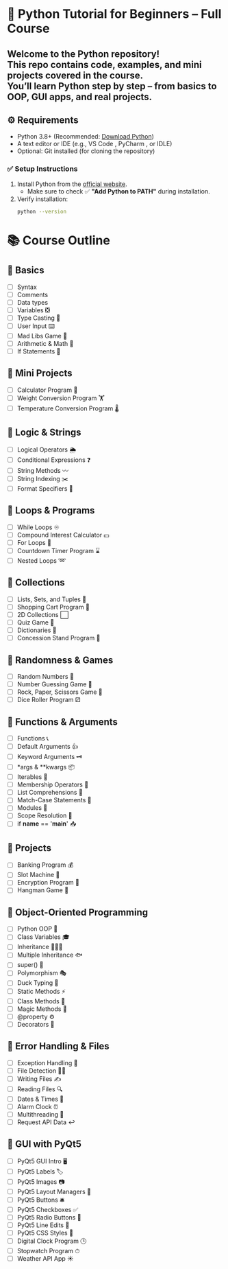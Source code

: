 # 🐍 Python Tutorial for Beginners – Full Course

Welcome to the **Python** repository!  
This repo contains code, examples, and mini projects covered in the course.  
You’ll learn Python step by step – from basics to OOP, GUI apps, and real projects.  
---
## ⚙️ Requirements

-  Python 3.8+  (Recommended: [Download Python](https://www.python.org/downloads/))  
- A text editor or IDE (e.g., VS Code ,  PyCharm , or IDLE)  
- Optional: Git installed (for cloning the repository)  

### ✅ Setup Instructions
1. Install Python from the [official website](https://www.python.org/downloads/).  
   - Make sure to check ✅ **"Add Python to PATH"** during installation.  
2. Verify installation:
   ```bash
   python --version

# 📚 Course Outline

## 🔹 Basics
- [ ] Syntax  
- [ ] Comments  
- [ ] Data types  
- [ ] Variables ❎  
- [ ] Type Casting 💱  
- [ ] User Input ⌨️  
- [ ] Mad Libs Game 📖  
- [ ] Arithmetic & Math 📐  
- [ ] If Statements 🤔  

## 🔹 Mini Projects
- [ ] Calculator Program 🧮  
- [ ] Weight Conversion Program 🏋️  
- [ ] Temperature Conversion Program 🌡️  

## 🔹 Logic & Strings
- [ ] Logical Operators 🌦️  
- [ ] Conditional Expressions ❓  
- [ ] String Methods 〰️  
- [ ] String Indexing ✂️  
- [ ] Format Specifiers 💬  

## 🔹 Loops & Programs
- [ ] While Loops ♾️  
- [ ] Compound Interest Calculator 💵  
- [ ] For Loops 🔁  
- [ ] Countdown Timer Program ⌛  
- [ ] Nested Loops ➿  

## 🔹 Collections
- [ ] Lists, Sets, and Tuples 🍎  
- [ ] Shopping Cart Program 🛒  
- [ ] 2D Collections ⬜  
- [ ] Quiz Game 💯  
- [ ] Dictionaries 📙  
- [ ] Concession Stand Program 🍿  

## 🔹 Randomness & Games
- [ ] Random Numbers 🎲  
- [ ] Number Guessing Game 🔢  
- [ ] Rock, Paper, Scissors Game 🗿  
- [ ] Dice Roller Program ⚂  

## 🔹 Functions & Arguments
- [ ] Functions 📞  
- [ ] Default Arguments 👍  
- [ ] Keyword Arguments 🗝️  
- [ ] *args & **kwargs 📦  
- [ ] Iterables 🔂  
- [ ] Membership Operators 🔎  
- [ ] List Comprehensions 📃  
- [ ] Match-Case Statements 📆  
- [ ] Modules 📨  
- [ ] Scope Resolution 🔬  
- [ ] if __name__ == '__main__' 📥  

## 🔹 Projects
- [ ] Banking Program 💰  
- [ ] Slot Machine 🎰  
- [ ] Encryption Program 🔐  
- [ ] Hangman Game 🕺  

## 🔹 Object-Oriented Programming
- [ ] Python OOP 🚗  
- [ ] Class Variables 🎓  
- [ ] Inheritance 👨‍👦‍👦  
- [ ] Multiple Inheritance 🐟  
- [ ] super() 🔴  
- [ ] Polymorphism 🎭  
- [ ] Duck Typing 🦆  
- [ ] Static Methods ⚡  
- [ ] Class Methods 🏫  
- [ ] Magic Methods 🌟  
- [ ] @property ⚙️  
- [ ] Decorators 🎊  

## 🔹 Error Handling & Files
- [ ] Exception Handling 🚦  
- [ ] File Detection 🕵️‍♂️  
- [ ] Writing Files ✍  
- [ ] Reading Files 🔍  
- [ ] Dates & Times 📅  
- [ ] Alarm Clock ⏰  
- [ ] Multithreading 🧵  
- [ ] Request API Data ↩️  

## 🔹 GUI with PyQt5
- [ ] PyQt5 GUI Intro 🖥️  
- [ ] PyQt5 Labels 🏷️  
- [ ] PyQt5 Images 📷  
- [ ] PyQt5 Layout Managers 🧲  
- [ ] PyQt5 Buttons 🛎️  
- [ ] PyQt5 Checkboxes ✅  
- [ ] PyQt5 Radio Buttons 🔘  
- [ ] PyQt5 Line Edits 💬  
- [ ] PyQt5 CSS Styles 🎨  
- [ ] Digital Clock Program 🕒  
- [ ] Stopwatch Program ⏱  
- [ ] Weather API App ☀️  
